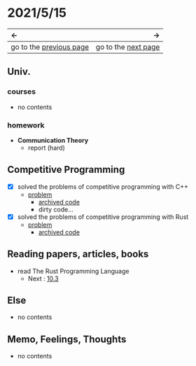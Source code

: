 # 2021/5/15
|←|→|
|:---|---:|
go to the [previous page](./14th.md) | go to the [next page](./16th.md)

## Univ.
### courses
- no contents

### homework
- **Communication Theory**
    - report (hard)

## Competitive Programming
- [x] solved the problems of competitive programming with C++
    - [problem](https://atcoder.jp/contests/typical90/tasks/typical90_f)
        - [archived code](https://github.com/OtsuKotsu/competition_cpp/blob/main/archive/typical90/06.cpp)
        - dirty code...
- [x] solved the problems of competitive programming with Rust
    - [problem](https://atcoder.jp/contests/abc187/tasks/abc187_d)
        - [archived code](https://github.com/OtsuKotsu/training_rust/blob/main/archive/ABC/ABC187/d.rs)

## Reading papers, articles, books
- read The Rust Programming Language
    - Next : [10.3](https://doc.rust-jp.rs/book-ja/ch10-03-lifetime-syntax.html)

## Else
- no contents

## Memo, Feelings, Thoughts
- no contents
